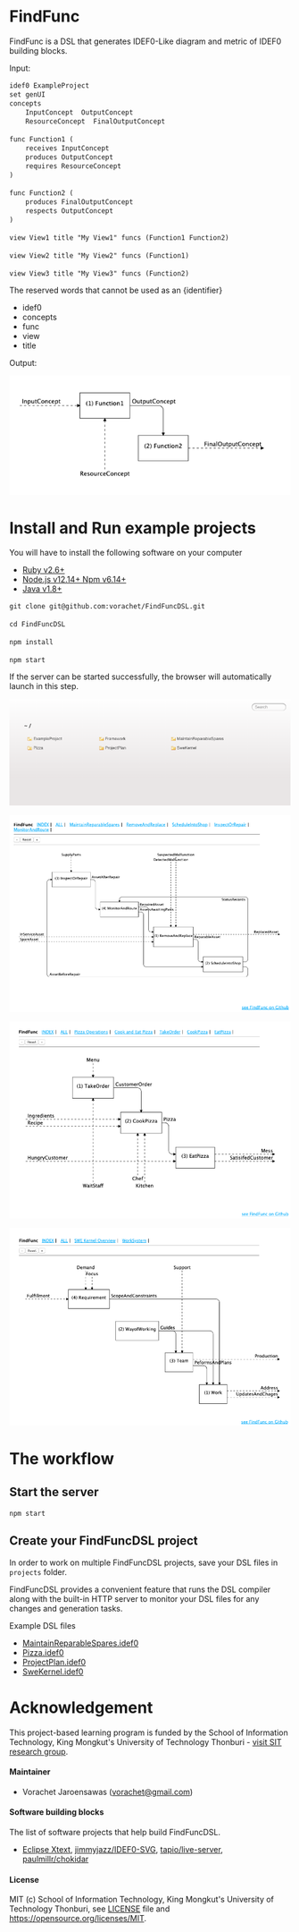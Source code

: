 # FindFunc

FindFunc is a DSL that generates IDEF0-Like diagram and metric of IDEF0 building blocks.

Input:

```
idef0 ExampleProject
set genUI
concepts
	InputConcept  OutputConcept
	ResourceConcept  FinalOutputConcept

func Function1 (
	receives InputConcept
	produces OutputConcept
	requires ResourceConcept
)

func Function2 (
	produces FinalOutputConcept
	respects OutputConcept
)

view View1 title "My View1" funcs (Function1 Function2)

view View2 title "My View2" funcs (Function1)

view View3 title "My View3" funcs (Function2)

```

The reserved words that cannot be used as an {identifier}

- idef0
- concepts
- func
- view
- title

Output:

![image](images/ExampleProject.png)

# Install and Run example projects

You will have to install the following software on your computer

- [Ruby v2.6+](https://www.ruby-lang.org/en/downloads/)
- [Node.js v12.14+ Npm v6.14+](https://nodejs.org/en/download/)
- [Java v1.8+](https://www.oracle.com/java/technologies/javase-jre8-downloads.html)

```
git clone git@github.com:vorachet/FindFuncDSL.git

cd FindFuncDSL

npm install

npm start
```

If the server can be started successfully, the browser will automatically launch in this step.

![image](images/index.png)

![image](images/MaintainReparableSpares.png)

![image](images/Pizza.png)

![image](images/SweKernel.png)

# The workflow

## Start the server

```
npm start
```

## Create your FindFuncDSL project

In order to work on multiple FindFuncDSL projects, save your DSL files in `projects` folder.

FindFuncDSL provides a convenient feature that runs the DSL compiler along with the built-in HTTP server to monitor your DSL files for any changes and generation tasks.

Example DSL files

- [MaintainReparableSpares.idef0](projects/MaintainReparableSpares.idef0)
- [Pizza.idef0](projects/Pizza.idef0)
- [ProjectPlan.idef0](projects/ProjectPlan.idef0)
- [SweKernel.idef0](projects/SweKernel.idef0)

# Acknowledgement

This project-based learning program is funded by the School of Information Technology, King Mongkut's University of Technology Thonburi - [visit SIT research group](https://www.sit.kmutt.ac.th/sit-research/).

#### Maintainer

- Vorachet Jaroensawas (vorachet@gmail.com)

#### Software building blocks

The list of software projects that help build FindFuncDSL.

- [Eclipse Xtext](https://www.eclipse.org/Xtext/), [jimmyjazz/IDEF0-SVG](https://github.com/jimmyjazz/IDEF0-SVG), [tapio/live-server](https://github.com/tapio/live-server), [paulmillr/chokidar](https://github.com/paulmillr/chokidar)

#### License

MIT (c) School of Information Technology, King Mongkut's University of Technology Thonburi, see [LICENSE](LICENSE) file and https://opensource.org/licenses/MIT.
